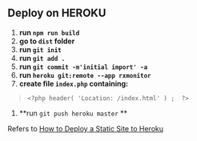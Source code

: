 ## Deploy on HEROKU


1. **run `npm run build`**
1. **go to `dist` folder**
1. **run `git init`**
1. **run `git add .`**
1. **run `git commit -m'initial import' -a`**
1. **run `heroku git:remote --app rxmonitor`**
1. **create file `index.php` containing:**
> `<?php header( 'Location: /index.html' ) ;  ?>`
1. **run `git push heroku master` **


Refers to [How to Deploy a Static Site to Heroku](https://blog.teamtreehouse.com/deploy-static-site-heroku)
